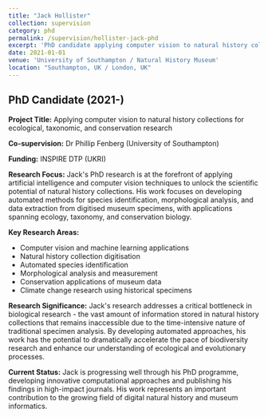 ```yaml
---
title: "Jack Hollister"
collection: supervision
category: phd
permalink: /supervision/hollister-jack-phd
excerpt: 'PhD candidate applying computer vision to natural history collections for ecological and conservation research.'
date: 2021-01-01
venue: 'University of Southampton / Natural History Museum'
location: "Southampton, UK / London, UK"
---
```


## PhD Candidate (2021-)

**Project Title:** Applying computer vision to natural history collections for ecological, taxonomic, and conservation research

**Co-supervision:** Dr Phillip Fenberg (University of Southampton)

**Funding:** INSPIRE DTP (UKRI)

**Research Focus:**
Jack's PhD research is at the forefront of applying artificial intelligence and computer vision techniques to unlock the scientific potential of natural history collections. His work focuses on developing automated methods for species identification, morphological analysis, and data extraction from digitised museum specimens, with applications spanning ecology, taxonomy, and conservation biology.

**Key Research Areas:**
- Computer vision and machine learning applications
- Natural history collection digitisation
- Automated species identification
- Morphological analysis and measurement
- Conservation applications of museum data
- Climate change research using historical specimens

**Research Significance:**
Jack's research addresses a critical bottleneck in biological research - the vast amount of information stored in natural history collections that remains inaccessible due to the time-intensive nature of traditional specimen analysis. By developing automated approaches, his work has the potential to dramatically accelerate the pace of biodiversity research and enhance our understanding of ecological and evolutionary processes.

**Current Status:**
Jack is progressing well through his PhD programme, developing innovative computational approaches and publishing his findings in high-impact journals. His work represents an important contribution to the growing field of digital natural history and museum informatics.
